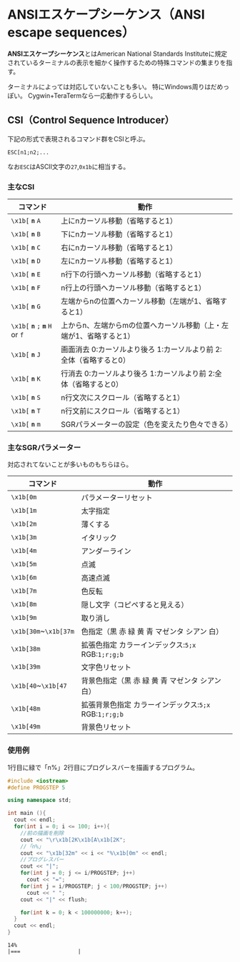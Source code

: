 # ANSIエスケープシーケンス（ANSI escape sequences）

**ANSIエスケープシーケンス**とはAmerican National Standards Instituteに規定されているターミナルの表示を細かく操作するための特殊コマンドの集まりを指す。

ターミナルによっては対応していないことも多い。
特にWindows周りはだめっぽい。
Cygwin+TeraTermなら一応動作するらしい。

## CSI（Control Sequence Introducer）

下記の形式で表現されるコマンド群をCSIと呼ぶ。

```
ESC[n1;n2;...
```

なお`ESC`はASCII文字の`27`,`0x1b`に相当する。

### 主なCSI

|コマンド|動作|
|----|----|
|`\x1b[` **`n`** `A`|上にnカーソル移動（省略すると1）|
|`\x1b[` **`n`** `B`|下にnカーソル移動（省略すると1）|
|`\x1b[` **`n`** `C`|右にnカーソル移動（省略すると1）|
|`\x1b[` **`n`** `D`|左にnカーソル移動（省略すると1）|
|`\x1b[` **`n`** `E`|n行下の行頭へカーソル移動（省略すると1）|
|`\x1b[` **`n`** `F`|n行上の行頭へカーソル移動（省略すると1）|
|`\x1b[` **`n`** `G`|左端からnの位置へカーソル移動（左端が1、省略すると1）|
|`\x1b[` **`n`** `;` **`m`** `H` or `f`|上からn、左端からmの位置へカーソル移動（上・左端が1、省略すると1）|
|`\x1b[` **`n`** `J`|画面消去 0:カーソルより後ろ 1:カーソルより前 2:全体（省略すると0）|
|`\x1b[` **`n`** `K`|行消去 0:カーソルより後ろ 1:カーソルより前 2:全体（省略すると0）|
|`\x1b[` **`n`** `S`|n行文次にスクロール（省略すると1）|
|`\x1b[` **`n`** `T`|n行文前にスクロール（省略すると1）|
|`\x1b[` **`n`** `m`|SGRパラメーターの設定（色を変えたり色々できる）|

### 主なSGRパラメーター

対応されてないことが多いものもちらほら。

|コマンド|動作|
|----|----|
|`\x1b[0m`|パラメーターリセット|
|`\x1b[1m`|太字指定|
|`\x1b[2m`|薄くする|
|`\x1b[3m`|イタリック|
|`\x1b[4m`|アンダーライン|
|`\x1b[5m`|点滅|
|`\x1b[6m`|高速点滅|
|`\x1b[7m`|色反転|
|`\x1b[8m`|隠し文字（コピペすると見える）|
|`\x1b[9m`|取り消し|
|`\x1b[30m`~`\x1b[37m`|色指定（黒 赤 緑 黄 青 マゼンタ シアン 白）|
|`\x1b[38m`|拡張色指定 カラーインデックス:`5;x` RGB:`1;r;g;b`|
|`\x1b[39m`|文字色リセット|
|`\x1b[40`~`\x1b[47`|背景色指定（黒 赤 緑 黄 青 マゼンタ シアン 白）|
|`\x1b[48m`|拡張背景色指定 カラーインデックス:`5;x` RGB:`1;r;g;b`|
|`\x1b[49m`|背景色リセット|

### 使用例

1行目に緑で「n%」2行目にプログレスバーを描画するプログラム。

```cpp
#include <iostream>
#define PROGSTEP 5

using namespace std;

int main (){
  cout << endl;
  for(int i = 0; i <= 100; i++){
    //前の描画を削除
    cout << "\r\x1b[2K\x1b[A\x1b[2K";
    //「n%」
    cout << "\x1b[32m" << i << "%\x1b[0m" << endl;
    //プログレスバー
    cout << "|";
    for(int j = 0; j <= i/PROGSTEP; j++)
      cout << "=";
    for(int j = i/PROGSTEP; j < 100/PROGSTEP; j++)
      cout << " ";
    cout << "|" << flush;

    for(int k = 0; k < 100000000; k++);
  }
  cout << endl;
}
```

```
14%
|===                  |
```
